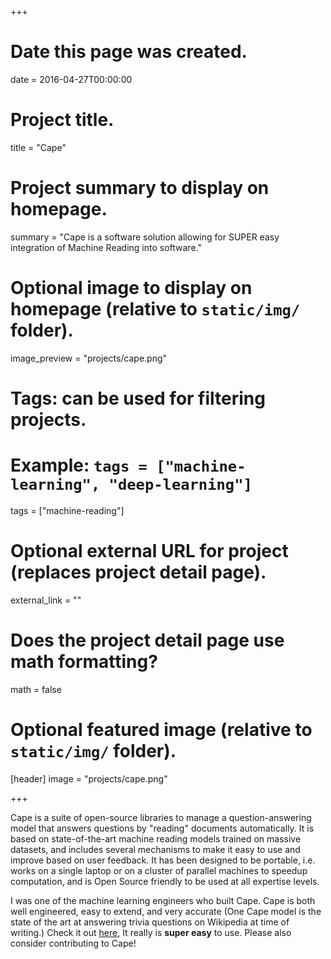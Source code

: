 +++
# Date this page was created.
date = 2016-04-27T00:00:00

# Project title.
title = "Cape"

# Project summary to display on homepage.
summary = "Cape is a software solution allowing for SUPER easy integration of Machine Reading into software."

# Optional image to display on homepage (relative to `static/img/` folder).
image_preview = "projects/cape.png"

# Tags: can be used for filtering projects.
# Example: `tags = ["machine-learning", "deep-learning"]`
tags = ["machine-reading"]

# Optional external URL for project (replaces project detail page).
external_link = ""

# Does the project detail page use math formatting?
math = false

# Optional featured image (relative to `static/img/` folder).

[header]
image = "projects/cape.png"

+++


Cape is a suite of open-source libraries to manage a question-answering model that answers questions by "reading" documents automatically. It is based on state-of-the-art machine reading models trained on massive datasets, and includes several mechanisms to make it easy to use and improve based on user feedback. It has been designed to be portable, i.e. works on a single laptop or on a cluster of parallel machines to speedup computation, and is Open Source friendly to be used at all expertise levels.

I was one of the machine learning engineers who built Cape. Cape is both well engineered, easy to extend, and very accurate (One Cape model is the state of the art at answering trivia questions on Wikipedia at time of writing.) Check it out [here]([https://github.com/bloomsburyai/cape-webservices), It really is **super easy** to use. Please also consider contributing to Cape!